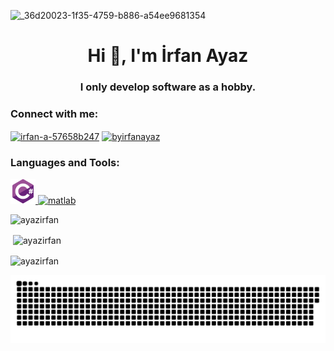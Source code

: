 ![_36d20023-1f35-4759-b886-a54ee9681354](https://github.com/ayazirfan/ayazirfan/assets/150783915/e9e84460-16d1-4c7c-abaf-c310a3320d7a)

<h1 align="center">Hi 👋, I'm İrfan Ayaz</h1>
<h3 align="center">I only develop software as a hobby.</h3>

<h3 align="left">Connect with me:</h3>
<p align="left">
<a href="https://linkedin.com/in/irfan-a-57658b247" target="blank"><img align="center" src="https://raw.githubusercontent.com/rahuldkjain/github-profile-readme-generator/master/src/images/icons/Social/linked-in-alt.svg" alt="irfan-a-57658b247" height="30" width="40" /></a>
<a href="https://www.hackerrank.com/byirfanayaz" target="blank"><img align="center" src="https://raw.githubusercontent.com/rahuldkjain/github-profile-readme-generator/master/src/images/icons/Social/hackerrank.svg" alt="byirfanayaz" height="30" width="40" /></a>
</p>

<h3 align="left">Languages and Tools:</h3>
<p align="left"> <a href="https://www.w3schools.com/cs/" target="_blank" rel="noreferrer"> <img src="https://raw.githubusercontent.com/devicons/devicon/master/icons/csharp/csharp-original.svg" alt="csharp" width="40" height="40"/> </a> <a href="https://www.mathworks.com/" target="_blank" rel="noreferrer"> <img src="https://upload.wikimedia.org/wikipedia/commons/2/21/Matlab_Logo.png" alt="matlab" width="40" height="40"/> </a> </p>

<p><img align="left\n" src="https://github-readme-stats.vercel.app/api/top-langs?username=ayazirfan&show_icons=true&locale=en&layout=compact" alt="ayazirfan" /></p>

<p>&nbsp;<img align="center" src="https://github-readme-stats.vercel.app/api?username=ayazirfan&show_icons=true&locale=en" alt="ayazirfan" /></p>

<p><img align="center" src="https://github-readme-streak-stats.herokuapp.com/?user=ayazirfan&" alt="ayazirfan" /></p>


<picture>
  <source media="(prefers-color-scheme: dark)" srcset="https://raw.githubusercontent.com/ayazirfan/ayazirfan/output/github-contribution-grid-snake-dark.svg">
  <source media="(prefers-color-scheme: light)" srcset="https://raw.githubusercontent.com/ayazirfan/ayazirfan/output/github-contribution-grid-snake.svg">
  <img alt="github contribution grid snake animation" src="https://raw.githubusercontent.com/ayazirfan/ayazirfan/output/github-contribution-grid-snake.svg">
</picture>
